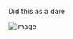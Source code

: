 Did this as a dare

![image](https://user-images.githubusercontent.com/100609687/212216295-ab5a0df4-4139-4aec-9e37-b13f03a7a64f.png)
